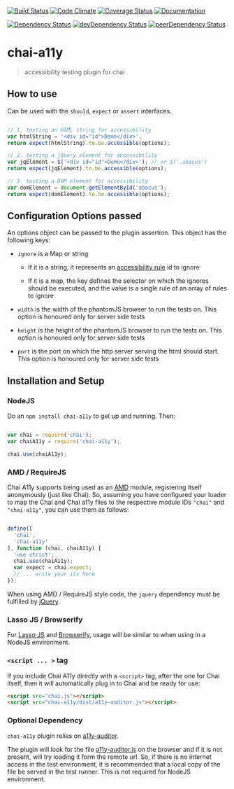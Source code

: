 [![Build Status](https://img.shields.io/travis/pranavjha/chai-a11y.svg?style=flat-square)](https://travis-ci.org/pranavjha/chai-a11y)
[![Code Climate](https://img.shields.io/codeclimate/github/pranavjha/chai-a11y.svg?style=flat-square)](https://codeclimate.com/github/pranavjha/chai-a11y)
[![Coverage Status](http://img.shields.io/coveralls/pranavjha/chai-a11y.svg?style=flat-square)](https://coveralls.io/r/pranavjha/chai-a11y)
[![Documentation](https://img.shields.io/badge/documentation-plus-green.svg?style=flat-square)](http://pranavjha.github.io/chai-a11y/)

[![Dependency Status](https://img.shields.io/david/pranavjha/chai-a11y.svg?style=flat-square)](https://david-dm.org/pranavjha/chai-a11y)
[![devDependency Status](https://img.shields.io/david/dev/pranavjha/chai-a11y.svg?style=flat-square)](https://david-dm.org/pranavjha/chai-a11y#info=devDependencies)
[![peerDependency Status](https://img.shields.io/david/peer/pranavjha/chai-a11y.svg?style=flat-square)](https://david-dm.org/pranavjha/chai-a11y#info=peerDependencies)


# chai-a11y

> accessibility testing plugin for chai


## How to use

Can be used with the `should`, `expect` or `assert` interfaces.

``` javascript

// 1. testing an HTML string for accessibility
var htmlString = '<div id="id">Demo</div>';
return expect(htmlString).to.be.accessible(options);

// 2. testing a jQuery element for accessibility
var jqElement = $('<div id="id">Demo</div>'); // or $('.abacus')
return expect(jqElement).to.be.accessible(options);

// 3. testing a DOM element for accessibility
var domElement = document.getElementById('abacus');
return expect(domElement).to.be.accessible(options);

```


## Configuration Options passed

An options object can be passed to the plugin assertion. This object has the following keys:

 - `ignore` is a Map or string

   - If it is a string, it represents an
   [accessibility rule](https://github.com/dsathyakumar/a11y-auditor/blob/master/a11y.properties.json) id to ignore

   - If it is a map, the key defines the selector on which the ignores should be executed, and the value is a single
   rule of an array of rules to ignore

 - `width` is the width of the phantomJS browser to run the tests on. This option is honoured only for server side tests

 - `height` is the height of the phantomJS browser to run the tests on. This option is honoured only for server side
 tests

 - `port` is the port on which the http server serving the html should start. This option is honoured only for server
 side tests


## Installation and Setup

### NodeJS

Do an `npm install chai-a11y` to get up and running. Then:


```javascript

var chai = require('chai');
var chaiA11y = require('chai-a11y');

chai.use(chaiA11y);

```


### AMD / RequireJS

Chai A11y supports being used as an [AMD](http://requirejs.org/) module, registering itself anonymously (just like
Chai). So, assuming you have configured your loader to map the Chai and Chai a11y files to the respective module IDs
`"chai"` and `"chai-a11y"`, you can use them as follows:

```javascript

define([
  'chai',
  'chai-a11y'
], function (chai, chaiA11y) {
  'use strict';
  chai.use(chaiA11y);
  var expect = chai.expect;
  // ... write your its here
});

```

When using AMD / RequireJS style code, the `jquery` dependency must be fulfilled by [jQuery](https://jquery.com/).


### Lasso JS / Browserify

For [Lasso JS](http://raptorjs.org/) and [Browserify](http://browserify.org/), usage will be similar to when using in a
NodeJS environment.


### `<script ... >` tag

If you include Chai A11y directly with a `<script>` tag, after the one for Chai itself, then it will
automatically plug in to Chai and be ready for use:

```html
<script src="chai.js"></script>
<script src="chai-a11y/dist/a11y-auditor.js"></script>
```

### Optional Dependency

`chai-a11y` plugin relies on
[a11y-auditor](https://npmjs.com/package/a11y-auditor).

The plugin will look for the file
[a11y-auditor.js](https://raw.githubusercontent.com/pranavjha/a11y-auditor/master/dist/a11y-auditor.js) on the browser
and if it is not present, will try loading it form the remote url. So, if there is no internet access in the test
environment, it is recommended that a local copy of the file be served in the test runner. This is not required for
NodeJS environment.
